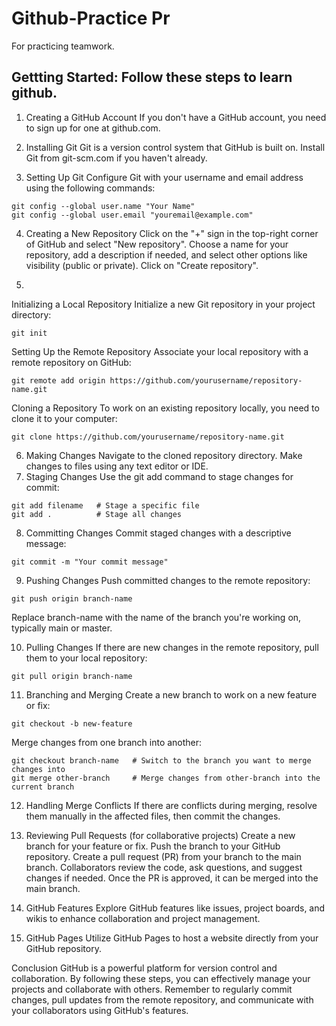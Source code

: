 # Github-Practice Pr
For practicing teamwork.


## Gettting Started: Follow these steps to learn github.

1. Creating a GitHub Account
  If you don't have a GitHub account, you need to sign up for one at github.com.

2. Installing Git
  Git is a version control system that GitHub is built on. Install Git from git-scm.com if you haven't already.

3. Setting Up Git
  Configure Git with your username and email address using the following commands:

```
git config --global user.name "Your Name"
git config --global user.email "youremail@example.com"
```
4. Creating a New Repository
  Click on the "+" sign in the top-right corner of GitHub and select "New repository".
  Choose a name for your repository, add a description if needed, and select other options like visibility (public or private).
  Click on "Create repository".

5.
  Initializing a Local Repository
  Initialize a new Git repository in your project directory:
  ```
  git init
```
Setting Up the Remote Repository
Associate your local repository with a remote repository on GitHub:
```
git remote add origin https://github.com/yourusername/repository-name.git
```
 
 Cloning a Repository
  To work on an existing repository locally, you need to clone it to your computer:
```
git clone https://github.com/yourusername/repository-name.git

```

6. Making Changes
  Navigate to the cloned repository directory.
  Make changes to files using any text editor or IDE.
7. Staging Changes
  Use the git add command to stage changes for commit:

```
git add filename   # Stage a specific file
git add .          # Stage all changes
```

8. Committing Changes
  Commit staged changes with a descriptive message:
```
git commit -m "Your commit message"
```
9. Pushing Changes
  Push committed changes to the remote repository:

```
git push origin branch-name
```

  Replace branch-name with the name of the branch you're working on, typically main or master.

10. Pulling Changes
  If there are new changes in the remote repository, pull them to your local repository:
```
git pull origin branch-name
```

11. Branching and Merging
  Create a new branch to work on a new feature or fix:
```
git checkout -b new-feature
```
  Merge changes from one branch into another:

```
git checkout branch-name   # Switch to the branch you want to merge changes into
git merge other-branch     # Merge changes from other-branch into the current branch
```
12. Handling Merge Conflicts
  If there are conflicts during merging, resolve them manually in the affected files, then commit the changes.

13. Reviewing Pull Requests (for collaborative projects)
  Create a new branch for your feature or fix.
  Push the branch to your GitHub repository.
  Create a pull request (PR) from your branch to the main branch.
  Collaborators review the code, ask questions, and suggest changes if needed.
  Once the PR is approved, it can be merged into the main branch.

14. GitHub Features
  Explore GitHub features like issues, project boards, and wikis to enhance collaboration and project management.

15. GitHub Pages
  Utilize GitHub Pages to host a website directly from your GitHub repository.

Conclusion
  GitHub is a powerful platform for version control and collaboration. By following these steps, you can effectively manage your projects and collaborate with others. 
  Remember to 
  regularly commit changes, pull updates from the remote repository, and communicate with your collaborators using GitHub's features.
